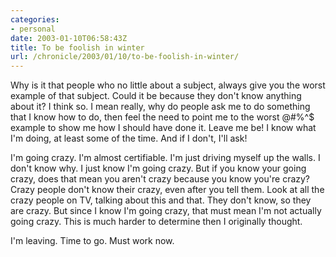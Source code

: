 ```yaml
--- 
categories:
- personal
date: 2003-01-10T06:58:43Z
title: To be foolish in winter
url: /chronicle/2003/01/10/to-be-foolish-in-winter/
---
```


Why is it that people who no little about a subject, always give you the worst example of that subject.  Could it be because they don't know anything about it?   I think so.  I mean really, why do people ask me to do something that I know how to do, then feel the need to point me to the worst @#%^$ example to show me how I should have done it.  Leave me be!  I know what I'm doing, at least some of the time.  And if I don't, I'll ask!

I'm going crazy.  I'm almost certifiable.  I'm just driving myself up the walls.  I don't know why.  I just know I'm going crazy.  But if you know your going crazy, does that mean you aren't crazy because you know you're crazy?  Crazy people don't know their crazy, even after you tell them.  Look at all the crazy people on TV, talking about this and that.  They don't know, so they are crazy.  But since I know I'm going crazy, that must mean I'm not actually going crazy.  This is much harder to determine then I originally thought.

I'm leaving.  Time to go.  Must work now.
